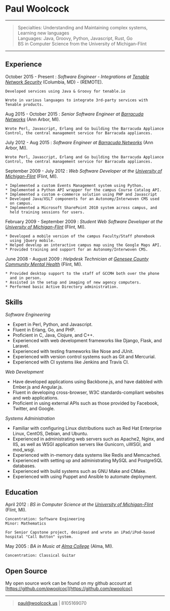 # Paul Woolcock

----

> Specialties: Understanding and Maintaining complex systems, Learning new languages \
> Languages: Java, Groovy, Python, Javascript, Rust, Go \
> BS in Computer Science from the University of Michigan-Flint

----

## Experience

October 2015 - Present
:   *Software Engineer - Integrations at [Tenable Network Security](https://www.tenable.com)*
    (Columbia, MD) - (REMOTE).

    Developed services using Java & Groovy for tenable.io

    Wrote in various languages to integrate 3rd-party services with
    Tenable products.

Aug 2015 - October 2015
:   *Senior Software Engineer at [Barracuda Networks](http://www.barracuda.com)*
    (Ann Arbor, MI).

    Wrote Perl, Javascript, Erlang and Go building the Barracuda Appliance
    Control, the central management service for Barracuda appliances.

July 2012 - Aug 2015
:   *Software Engineer at [Barracuda Networks](http://www.barracuda.com)*
    (Ann Arbor, MI).

    Wrote Perl, Javascript, Erlang and Go building the Barracuda Appliance
    Control, the central management service for Barracuda appliances.

September 2009 - July 2012
:   *Web Software Developer at the [University of
    Michigan-Flint](http://www.umflint.edu)*
    (Flint, MI).

    * Implemented a custom Events Management system using Python.
    * Implemented a Python API wrapper for the campus Course Catalog API.
    * Implemented a custom e-commerce solution using PHP and Javascript
    * Developed Java/XSLT components for an Autonomy/Interwoven CMS used
      on campus.
    * Implemented a Microsoft SharePoint 2010 system across campus, and
      held training sessions for users.

February 2009 - September 2009
:   *Student Web Software Developer at the [University of
    Michigan-Flint](http://www.umflint.edu)*
    (Flint, MI).

    * Developed a mobile version of the campus Faculty/Staff phonebook
      using jQuery mobile.
    * Helped develop an interactive campus map using the Google Maps API.
    * Provided training and support for an Autonomy/Interwoven CMS.

June 2008 - August 2009
:   *Helpdesk Technician at [Genesee County Community Mental
    Health](http://gencmh.org)*
    (Flint, MI).

    * Provided desktop support to the staff of GCCMH both over the phone
      and in person.
    * Assisted in the setup and imaging of new agency computers.
    * Performed basic Active Directory administration.

## Skills

*Software Engineering*

* Expert in Perl, Python, and Javascript.
* Fluent in Erlang, Go, and PHP.
* Proficient in C, Java, Clojure, and C++.
* Experienced with web development frameworks like Django, Flask, and Laravel.
* Experienced with testing frameworks like Nose and JUnit.
* Experienced with version control systems such as Git and Mercurial.
* Experienced with CI systems like Jenkins and Travis CI.

*Web Development*

* Have developed applications using Backbone.js, and have dabbled with Ember.js and Angular.js.
* Fluent in developing cross-browser, W3C standards-compliant websites and web applications.
* Proficient in using external APIs such as those provided by Facebook, Twitter, and Google.

*Systems Administration*

* Familiar with configuring Linux distributions such as Red Hat Enterprise Linux, CentOS,
  Debian, and Ubuntu.
* Experienced in administrating web servers such as Apache2, Nginx,
  and IIS, as well as WSGI application servers like Gunicorn, uWSGI,
  and mod_wsgi.
* Experienced with in-memory data systems like Redis and Memcached.
* Experienced with setting up and administrating MySQL and PostgreSQL
    databases.
* Experienced with build systems such as GNU Make and CMake.
* Experienced with using Puppet and Ansible to automate deployment.


## Education

April 2012
:   *BS in Computer Science at the [University of
    Michigan-Flint](http://www.umflint.edu/)*
    (Flint, MI).

    Concentration: Software Engineering
    Minor: Mathematics

    For Senior Capstone project, designed and wrote an iPad/iPod-based
    hospital "Call Button" system.

May 2005
:   *BA in Music at [Alma College](http://www.alma.edu/)*
    (Alma, MI).

    Concentration: Classical Guitar

## Open Source

My open source work can be found on my github account at
[https://github.com/pwoolcoc](https://github.com/pwoolcoc)

----

> <paul@woolcock.us> | 8105169070

